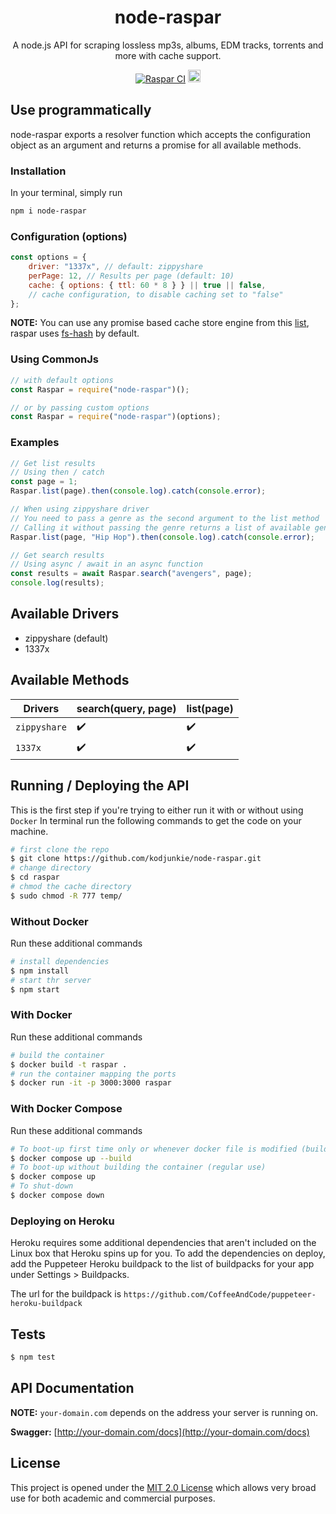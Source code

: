<h1 align="center">node-raspar</h1>

<div align="center">

A node.js API for scraping lossless mp3s, albums, EDM tracks, torrents and more with cache support.

[![Raspar CI](https://github.com/kodjunkie/raspar/actions/workflows/node.js.yml/badge.svg?branch=master)](https://github.com/kodjunkie/raspar/actions/workflows/node.js.yml) <a href="https://github.com/kodjunkie/raspar/blob/master/LICENSE"><img src="https://img.shields.io/badge/License-MIT-yellow.svg" alt="License: MIT" height="20"></a>

</div>

## Use programmatically

node-raspar exports a resolver function which accepts the configuration object as an argument and returns a promise for all available methods.

### Installation

In your terminal, simply run

```bash
npm i node-raspar
```

### Configuration (options)

```javascript
const options = {
	driver: "1337x", // default: zippyshare
	perPage: 12, // Results per page (default: 10)
	cache: { options: { ttl: 60 * 8 } } || true || false,
	// cache configuration, to disable caching set to "false"
};
```

**NOTE:** You can use any promise based cache store engine from this [list](https://github.com/BryanDonovan/node-cache-manager#store-engines), raspar uses [fs-hash](https://github.com/rolandstarke/node-cache-manager-fs-hash) by default.

### Using CommonJs

```javascript
// with default options
const Raspar = require("node-raspar")();

// or by passing custom options
const Raspar = require("node-raspar")(options);
```

<!-- ### Using ES6

```javascript
import raspar from "node-raspar";

// with default options
const Raspar = raspar();

// or by passing custom options
const Raspar = raspar(options);
``` -->

### Examples

```javascript
// Get list results
// Using then / catch
const page = 1;
Raspar.list(page).then(console.log).catch(console.error);

// When using zippyshare driver
// You need to pass a genre as the second argument to the list method
// Calling it without passing the genre returns a list of available genres
Raspar.list(page, "Hip Hop").then(console.log).catch(console.error);

// Get search results
// Using async / await in an async function
const results = await Raspar.search("avengers", page);
console.log(results);
```

## Available Drivers

- zippyshare (default)
- 1337x

## Available Methods

| Drivers      | search(query, page) | list(page)         |
| ------------ | ------------------- | ------------------ |
| `zippyshare` | :heavy_check_mark:  | :heavy_check_mark: |
| `1337x`      | :heavy_check_mark:  | :heavy_check_mark: |

## Running / Deploying the API

This is the first step if you're trying to either run it with or without using `Docker`
In terminal run the following commands to get the code on your machine.

```bash
# first clone the repo
$ git clone https://github.com/kodjunkie/node-raspar.git
# change directory
$ cd raspar
# chmod the cache directory
$ sudo chmod -R 777 temp/
```

### Without Docker

Run these additional commands

```bash
# install dependencies
$ npm install
# start thr server
$ npm start
```

### With Docker

Run these additional commands

```bash
# build the container
$ docker build -t raspar .
# run the container mapping the ports
$ docker run -it -p 3000:3000 raspar
```

### With Docker Compose

Run these additional commands

```bash
# To boot-up first time only or whenever docker file is modified (builds the container)
$ docker compose up --build
# To boot-up without building the container (regular use)
$ docker compose up
# To shut-down
$ docker compose down
```

### Deploying on Heroku

Heroku requires some additional dependencies that aren't included on the Linux box that Heroku spins up for you.
To add the dependencies on deploy, add the Puppeteer Heroku buildpack to the list of buildpacks for your app under Settings > Buildpacks.

The url for the buildpack is `https://github.com/CoffeeAndCode/puppeteer-heroku-buildpack`

## Tests

```bash
$ npm test
```

## API Documentation

**NOTE:** `your-domain.com` depends on the address your server is running on.

**Swagger:** [http://your-domain.com/docs](http://your-domain.com/docs)

## License

This project is opened under the [MIT 2.0 License](https://github.com/kodjunkie/raspar/blob/master/LICENSE) which allows very broad use for both academic and commercial purposes.
